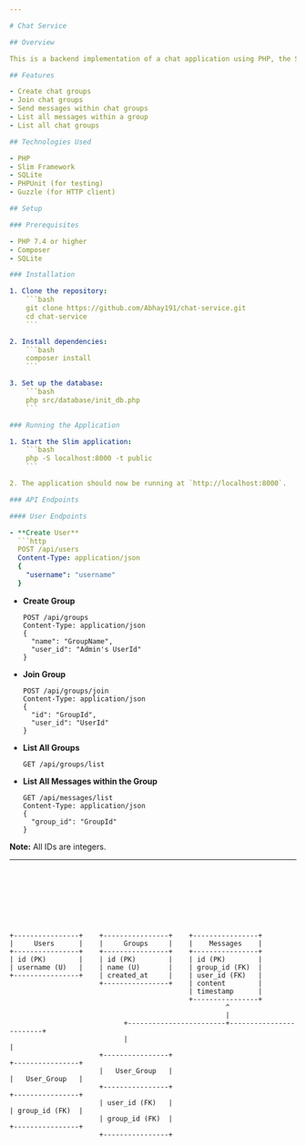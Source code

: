 ```yaml
---

# Chat Service

## Overview

This is a backend implementation of a chat application using PHP, the Slim framework, and SQLite. Users can create chat groups, join these groups, and send messages within them. The groups are public, so any user can join any group. Users can also view all the messages.

## Features

- Create chat groups
- Join chat groups
- Send messages within chat groups
- List all messages within a group
- List all chat groups

## Technologies Used

- PHP
- Slim Framework
- SQLite
- PHPUnit (for testing)
- Guzzle (for HTTP client)

## Setup

### Prerequisites

- PHP 7.4 or higher
- Composer
- SQLite

### Installation

1. Clone the repository:
    ```bash
    git clone https://github.com/Abhay191/chat-service.git
    cd chat-service
    ```

2. Install dependencies:
    ```bash
    composer install
    ```

3. Set up the database:
    ```bash
    php src/database/init_db.php
    ```

### Running the Application

1. Start the Slim application:
    ```bash
    php -S localhost:8000 -t public
    ```

2. The application should now be running at `http://localhost:8000`.

### API Endpoints

#### User Endpoints

- **Create User**  
  ```http
  POST /api/users
  Content-Type: application/json
  {
    "username": "username"
  }
  ```

- **Create Group**  
  ```http
  POST /api/groups
  Content-Type: application/json
  {
    "name": "GroupName",
    "user_id": "Admin's UserId"
  }
  ```

- **Join Group**  
  ```http
  POST /api/groups/join
  Content-Type: application/json
  {
    "id": "GroupId",
    "user_id": "UserId"
  }
  ```

- **List All Groups**  
  ```http
  GET /api/groups/list
  ```

- **List All Messages within the Group**  
  ```http
  GET /api/messages/list
  Content-Type: application/json
  {
    "group_id": "GroupId"
  }
  ```

**Note:** All IDs are integers.

---
```








+----------------+    +----------------+    +----------------+
|     Users      |    |     Groups     |    |    Messages    |
+----------------+    +----------------+    +----------------+
| id (PK)        |    | id (PK)        |    | id (PK)        |
| username (U)   |    | name (U)       |    | group_id (FK)  |
+----------------+    | created_at     |    | user_id (FK)   |
                      +----------------+    | content        |
                                            | timestamp      |
                                            +----------------+
                                                     ^
                                                     |
                            +------------------------+------------------------+
                            |                                                 |
                      +----------------+                                  +----------------+
                      |   User_Group   |                                  |   User_Group   |
                      +----------------+                                  +----------------+
                      | user_id (FK)   |                                  | group_id (FK)  |
                      | group_id (FK)  |                                  +----------------+
                      +----------------+

